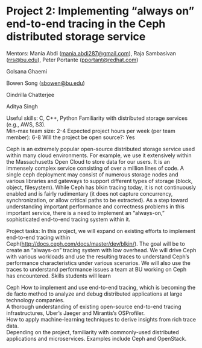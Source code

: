 # Project 2: Implementing “always on” end-to-end tracing in the Ceph distributed storage service

Mentors:  Mania Abdi (mania.abdi287@gmail.com), Raja Sambasivan (rrs@bu.edu), Peter Portante (pportant@redhat.com)

Golsana Ghaemi

Bowen Song (sbowen@bu.edu)

Oindrilla Chatterjee

Aditya Singh

Useful skills:
C, C++, Python
Familiarity with distributed storage services (e.g., AWS, S3).  
Min-max team size: 2-4
Expected project hours per week (per team member): 6-8
Will the project be open source?: Yes

Ceph is an extremely popular open-source distributed storage service used within many cloud environments.  For example, we use it extensively within the Massachusetts Open Cloud to store data for our users.  It is an immensely complex service consisting of over a million lines of code.  A single ceph deployment may consist of numerous storage nodes and various libraries and gateways to support different types of storage (block, object, filesystem).  While Ceph has blkin tracing today, it is not continuously enabled and is fairly rudimentary (it does not capture concurrency, synchronization, or allow critical paths to be extracted).   As a step toward understanding important performance and correctness problems in this important service, there is a need to implement an “always-on,” sophisticated end-to-end tracing system within it.


Project tasks: In this project, we will expand on existing efforts to implement end-to-end tracing within Ceph(http://docs.ceph.com/docs/master/dev/blkin/).  The goal will be to create an “always-on” tracing system with low overhead.  We will drive Ceph with various workloads and use the resulting traces to understand Ceph’s performance characteristics under various scenarios.  We will also use the traces to understand performance issues a team at BU working on Ceph has encountered.
Skills students will learn

Ceph
How to implement and use end-to-end tracing, which is becoming the de facto method to analyze and debug distributed applications at large technology companies.  
A thorough understanding of existing open-source end-to-end tracing infrastructures, Uber’s Jaeger and Mirantis’s OSProfiler.  
How to apply machine-learning techniques to derive insights from rich trace data.  
Depending on the project, familiarity with commonly-used distributed applications and microservices.  Examples include Ceph and OpenStack.
